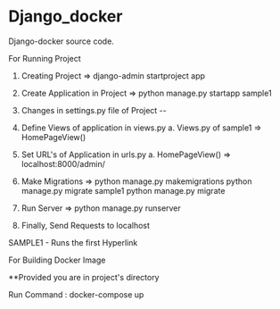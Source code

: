 # Django_docker
Django-docker source code.

For Running Project
1. Creating Project => django-admin startproject app
2. Create Application in Project => python manage.py startapp sample1
3. Changes in settings.py file of Project -- 
4. Define Views of application in views.py
	a. Views.py of sample1 => HomePageView()

5. Set URL's of Application in urls.py
	a. HomePageView() => localhost:8000/admin/
    
6. Make Migrations =>
	python manage.py makemigrations
	python manage.py migrate sample1
	python manage.py migrate

7. Run Server => python manage.py runserver
8. Finally, Send Requests to localhost


SAMPLE1 - Runs the first Hyperlink

For Building Docker Image

**Provided you are in project's directory

Run Command : docker-compose up
